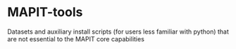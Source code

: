 # MAPIT-tools
Datasets and auxiliary install scripts (for users less familiar with python) that are not essential to the MAPIT core capabilities
